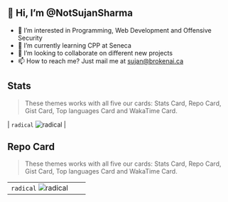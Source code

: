 ## 👋 Hi, I’m @NotSujanSharma
- 👀 I’m interested in Programming, Web Development and Offensive Security
- 🌱 I’m currently learning CPP at Seneca
- 💞️ I’m looking to collaborate on different new projects
- 📫 How to reach me? Just mail me at sujan@brokenai.ca

## Stats

> These themes works with all five our cards: Stats Card, Repo Card, Gist Card, Top languages Card and WakaTime Card.

| `radical` ![radical][radical] | 

## Repo Card

> These themes works with all five our cards: Stats Card, Repo Card, Gist Card, Top languages Card and WakaTime Card.

| | | |
| :--: | :--: | :--: |
| `radical` ![radical][radical_repo] |

[radical]: https://github-readme-stats.vercel.app/api?username=NotSujanSharma&show_icons=true&hide=contribs,prs&cache_seconds=86400&theme=radical

[radical_repo]: https://github-readme-stats.vercel.app/api/pin/?username=NotSujanSharma&repo=github-readme-stats&cache_seconds=86400&theme=radical
